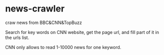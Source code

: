 # news-crawler
craw news from BBC&amp;CNN&amp;TopBuzz

Search for key words on CNN website, get the page url, and fill part of it in the urls list.

CNN only allows to read 1-10000 news for one keyword.
